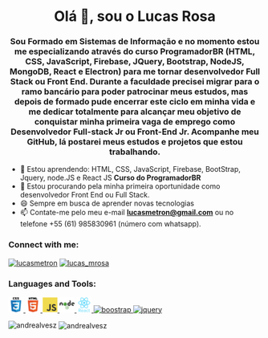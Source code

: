 <!-- ### Hi there 👋
**lucasmetron/lucasmetron** is a ✨ _special_ ✨ repository because its `README.md` (this file) appears on your GitHub profile.

Here are some ideas to get you started:

- 🔭 I’m currently working on ...
- 🌱 I’m currently learning ...
- 👯 I’m looking to collaborate on ...
- 🤔 I’m looking for help with ...
- 💬 Ask me about ...
- 📫 How to reach me: ...
- 😄 Pronouns: ...
- ⚡ Fun fact: ...
-->

<h1 align="center">Olá 👋, sou o Lucas Rosa</h1>
<h3 align="center">Sou Formado em Sistemas de Informação e no momento estou me especializando através do curso ProgramadorBR (HTML, CSS, JavaScript, Firebase, JQuery, Bootstrap, NodeJS, MongoDB, React e Electron) para me tornar desenvolvedor Full Stack ou Front End. Durante a faculdade precisei migrar para o ramo bancário para poder patrocinar meus estudos, mas depois de formado pude encerrar este ciclo em minha vida e me dedicar totalmente para alcançar meu objetivo de conquistar minha primeira vaga de emprego como Desenvolvedor Full-stack Jr ou Front-End Jr. Acompanhe meu GitHub, lá postarei meus estudos e projetos que estou trabalhando.</h3>

- 🌱 Estou aprendendo: HTML, CSS, JavaScript, Firebase, BootStrap, Jquery, node.JS e React JS  **Curso do ProgramadorBR**
- 👯 Estou procurando pela minha primeira oportunidade como desenvolvedor Front End ou Full Stack.
- 😄 Sempre em busca de aprender novas tecnologias 
- 📫 Contate-me pelo meu e-mail **lucasmetron@gmail.com** ou no telefone +55 (61) 985830961 (número com whatsapp).  
 
<h3 align="left">Connect with me:</h3>
<p align="left">
<a href="https://www.linkedin.com/in/lucas-rosa-058683102/" target="blank"><img align="center" src="https://cdn.jsdelivr.net/npm/simple-icons@3.0.1/icons/linkedin.svg" alt="lucasmetron" height="30" width="40" /></a>
<a href="https://www.instagram.com/lucas_mrosa/" target="blank"><img align="center" src="https://cdn.jsdelivr.net/npm/simple-icons@3.0.1/icons/instagram.svg" alt="lucas_mrosa" height="30" width="40" /></a>
</p>

<h3 align="left">Languages and Tools:</h3>
<p align="left"> <a href="https://www.w3schools.com/css/" target="_blank"> <img src="https://raw.githubusercontent.com/devicons/devicon/master/icons/css3/css3-original-wordmark.svg" alt="css3" width="30" height="30"/> </a> <a href="https://www.w3.org/html/" target="_blank"> <img src="https://raw.githubusercontent.com/devicons/devicon/master/icons/html5/html5-original-wordmark.svg" alt="html5" width="30" height="30"/> </a> <a href="https://developer.mozilla.org/en-US/docs/Web/JavaScript" target="_blank"> <img src="https://raw.githubusercontent.com/devicons/devicon/master/icons/javascript/javascript-original.svg" alt="javascript" width="30" height="30"/> </a> <a href="https://nodejs.org" target="_blank"> <img src="https://raw.githubusercontent.com/devicons/devicon/master/icons/nodejs/nodejs-original-wordmark.svg" alt="nodejs" width="30" height="30"/> </a> <a href="https://reactjs.org/" target="_blank"> <img src="https://raw.githubusercontent.com/devicons/devicon/master/icons/react/react-original-wordmark.svg" alt="react" width="30" height="30"/> </a> <a href=https://getbootstrap.com/ target="_blank"> <img src="https://getbootstrap.com.br/docs/4.1/assets/img/bootstrap-stack.png" alt="boostrap" width="30" height="30"/> </a> <a href=https://jquery.com/ target="_blank"> <img src="https://cdn.freebiesupply.com/logos/thumbs/2x/jquery-1-logo.png" alt="jquery" width="30" height="30"/> </a> </p>


<p><img align="left" src="https://github-readme-stats.vercel.app/api/top-langs?username=lucasmetron&show_icons=true&locale=en&layout=compact&theme=radical" alt="andrealvesz" /></p>

<p>&nbsp;<img align="center" height="193" width="485" src="https://github-readme-stats.vercel.app/api?username=lucasmetron&show_icons=true&locale=en&theme=radical" alt="andrealvesz" /></p>
